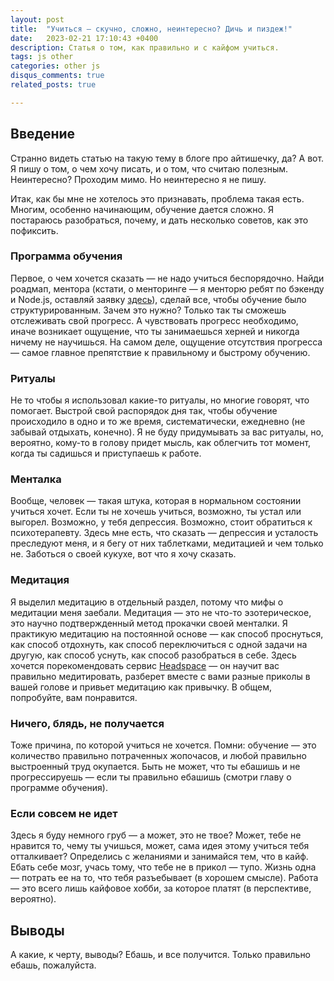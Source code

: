 ```yaml
---
layout: post
title:  "Учиться — скучно, сложно, неинтересно? Дичь и пиздеж!"
date:   2023-02-21 17:10:43 +0400
description: Статья о том, как правильно и с кайфом учиться.
tags: js other
categories: other js
disqus_comments: true
related_posts: true

---
```


## Введение

Странно видеть статью на такую тему в блоге про айтишечку, да? А вот. Я пишу о том, о чем хочу писать, и о том, что считаю полезным. Неинтересно? Проходим мимо. Но неинтересно я не пишу.

Итак, как бы мне не хотелось это признавать, проблема такая есть. Многим, особенно начинающим, обучение дается сложно. Я постараюсь разобраться, почему, и дать несколько советов, как это пофиксить.

### Программа обучения

Первое, о чем хочется сказать — не надо учиться беспорядочно. Найди роадмап, ментора (кстати, о менторинге — я менторю ребят по бэкенду и Node.js, оставляй заявку [здесь](https://sptm.dev/teaching/)), сделай все, чтобы обучение было структурированным. Зачем это нужно? Только так ты сможешь отслеживать свой прогресс. А чувствовать прогресс необходимо, иначе возникает ощущение, что ты занимаешься херней и никогда ничему не научишься. На самом деле, ощущение отсутствия прогресса — самое главное препятствие к правильному и быстрому обучению.

### Ритуалы

Не то чтобы я использовал какие-то ритуалы, но многие говорят, что помогает. Выстрой свой распорядок дня так, чтобы обучение происходило в одно и то же время, систематически, ежедневно (не забывай отдыхать, конечно). Я не буду придумывать за вас ритуалы, но, вероятно, кому-то в голову придет мысль, как облегчить тот момент, когда ты садишься и приступаешь к работе.

### Менталка

Вообще, человек — такая штука, которая в нормальном состоянии учиться хочет. Если ты не хочешь учиться, возможно, ты устал или выгорел. Возможно, у тебя депрессия. Возможно, стоит обратиться к психотерапевту. Здесь мне есть, что сказать — депрессия и усталость преследуют меня, и я бегу от них таблетками, медитацией и чем только не. Заботься о своей кукухе, вот что я хочу сказать.

### Медитация

Я выделил медитацию в отдельный раздел, потому что мифы о медитации меня заебали. Медитация — это не что-то эзотерическое, это научно подтвержденный метод прокачки своей менталки. Я практикую медитацию на постоянной основе — как способ проснуться, как способ отдохнуть, как способ переключиться с одной задачи на другую, как способ уснуть, как способ разобраться в себе. Здесь хочется порекомендовать сервис [Headspace](http://headspace.com) — он научит вас правильно медитировать, разберет вместе с вами разные приколы в вашей голове и привьет медитацию как привычку. В общем, попробуйте, вам понравится.

### Ничего, блядь, не получается

Тоже причина, по которой учиться не хочется. Помни: обучение — это количество правильно потраченных жопочасов, и любой правильно выстроенный труд окупается. Быть не может, что ты ебашишь и не прогрессируешь — если ты правильно ебашишь (смотри главу о программе обучения).

### Если совсем не идет

Здесь я буду немного груб — а может, это не твое? Может, тебе не нравится то, чему ты учишься, может, сама идея этому учиться тебя отталкивает? Определись с желаниями и занимайся тем, что в кайф. Ебать себе мозг, учась тому, что тебе не в прикол — тупо. Жизнь одна — потрать ее на то, что тебя разъебывает (в хорошем смысле). Работа — это всего лишь кайфовое хобби, за которое платят (в перспективе, вероятно).

## Выводы

А какие, к черту, выводы? Ебашь, и все получится. Только правильно ебашь, пожалуйста.


